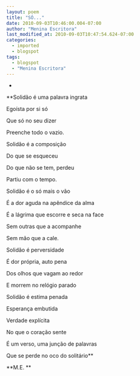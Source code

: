 ```yaml
---
layout: poem
title: "SÓ..."
date: 2010-09-03T10:46:00.004-07:00
author: "Menina Escritora"
last_modified_at: 2010-09-03T10:47:54.624-07:00
categories:
  - imported
  - blogspot
tags:
  - blogspot
  - "Menina Escritora"
---
```


*
**Solidão é uma palavra ingrata

Egoísta por si só

Que só no seu dizer

Preenche todo o vazio.

Solidão é a composição

Do que se esqueceu 

Do que não se tem, perdeu

Partiu com o tempo.

Solidão é o só mais o vão

É a dor aguda na apêndice da alma

É a lágrima que escorre e seca na face

Sem outras que a acompanhe

Sem mão que a cale.

Solidão é perversidade

É dor própria, auto pena

Dos olhos que vagam ao redor

E morrem no relógio parado

Solidão é estima penada

Esperança embutida

Verdade explícita

No que o coração sente

É um verso, uma junção de palavras

Que se perde no oco do solitário**

**M.E. **